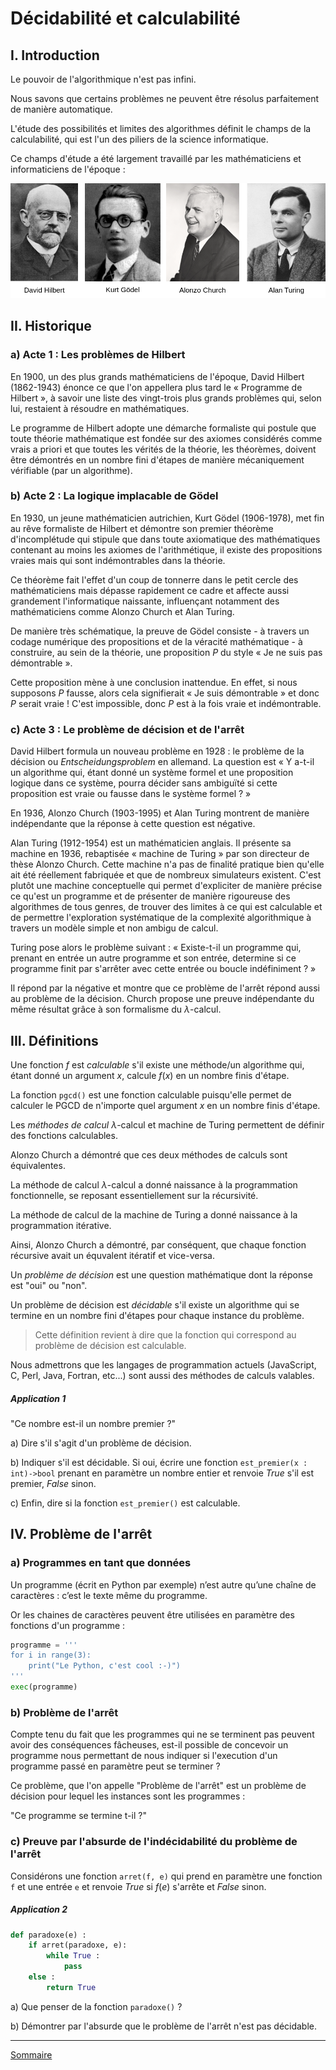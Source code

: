 # Décidabilité et calculabilité

## I. Introduction

Le pouvoir de l'algorithmique n'est pas infini.

Nous savons que certains problèmes ne peuvent être résolus parfaitement de manière automatique.

L'étude des possibilités et limites des algorithmes définit le champs de la calculabilité, qui est l'un des piliers de la science informatique.

Ce champs d'étude a été largement travaillé par les mathématiciens et informaticiens de l'époque :

![image](./img/hilbert_godel_church_turing.png)

## II. Historique

### a) Acte 1 : Les problèmes de Hilbert

En 1900, un des plus grands mathématiciens de l'époque, David Hilbert (1862-1943) énonce ce que l'on appellera plus tard le « Programme de Hilbert », à savoir une liste des vingt-trois plus grands problèmes qui, selon lui, restaient à résoudre en mathématiques.

Le programme de Hilbert adopte une démarche formaliste qui postule que toute théorie mathématique est fondée sur des axiomes considérés comme vrais a priori et que toutes les vérités de la théorie, les théorèmes, doivent être démontrés en un nombre fini d'étapes de manière mécaniquement vérifiable (par un algorithme).

### b) Acte 2 : La logique implacable de Gödel

En 1930, un jeune mathématicien autrichien, Kurt Gödel (1906-1978), met fin au rêve formaliste de Hilbert et démontre son premier théorème d'incomplétude qui stipule que dans toute axiomatique des mathématiques contenant au moins les axiomes de l'arithmétique, il existe des propositions vraies mais qui sont indémontrables dans la théorie.

Ce théorème fait l'effet d'un coup de tonnerre dans le petit cercle des mathématiciens mais dépasse rapidement ce cadre et affecte aussi grandement l'informatique naissante, influençant notamment des mathématiciens comme Alonzo Church et Alan Turing.

De manière très schématique, la preuve de Gödel consiste - à travers un codage numérique des propositions et de la véracité mathématique - à construire, au sein de la théorie, une proposition $P$ du style « Je ne suis pas démontrable ».

Cette proposition mène à une conclusion inattendue. En effet, si nous supposons $P$ fausse, alors cela signifierait « Je suis démontrable » et donc $P$ serait vraie ! C'est impossible, donc $P$ est à la fois vraie et indémontrable.

### c) Acte 3 : Le problème de décision et de l'arrêt

David Hilbert formula un nouveau problème en 1928 : le problème de la décision ou *Entscheidungsproblem* en allemand. La question est « Y a-t-il un algorithme qui, étant donné un système formel et une proposition logique dans ce système, pourra décider sans ambiguïté si cette proposition est vraie ou fausse dans le système formel ? »

En 1936, Alonzo Church (1903-1995) et Alan Turing montrent de manière indépendante que la réponse à cette question est négative.

Alan Turing (1912-1954) est un mathématicien anglais. Il présente sa machine en 1936, rebaptisée « machine de Turing » par son directeur de thèse Alonzo Church. Cette machine n'a pas de finalité pratique bien qu'elle ait été réellement fabriquée et que de nombreux simulateurs existent. C'est plutôt une machine conceptuelle qui permet d'expliciter de manière précise ce qu'est un programme et de présenter de manière rigoureuse des algorithmes de tous genres, de trouver des limites à ce qui est calculable et de permettre l'exploration systématique de la complexité algorithmique à travers un modèle simple et non ambigu de calcul.

Turing pose alors le problème suivant : « Existe-t-il un programme qui, prenant en entrée un autre programme et son entrée, determine si ce programme finit par s'arrêter avec cette entrée ou boucle indéfiniment ? »

Il répond par la négative et montre que ce problème de l'arrêt répond aussi au problème de la décision. Church propose une preuve indépendante du même résultat grâce à son formalisme du $\lambda$-calcul.

## III. Définitions

Une fonction $f$ est *calculable* s'il existe une méthode/un algorithme qui, étant donné un argument $x$, calcule $f(x)$ en un nombre finis d'étape.

La fonction `pgcd()` est une fonction calculable puisqu'elle permet de calculer le PGCD de n'importe quel argument $x$ en un nombre finis d'étape.

Les *méthodes de calcul* $\lambda$-calcul et machine de Turing permettent de définir des fonctions calculables.

Alonzo Church a démontré que ces deux méthodes de calculs sont équivalentes.

La méthode de calcul $\lambda$-calcul a donné naissance à la programmation fonctionnelle, se reposant essentiellement sur la récursivité.

La méthode de calcul de la machine de Turing a donné naissance à la programmation itérative.

Ainsi, Alonzo Church a démontré, par conséquent, que chaque fonction récursive avait un équvalent itératif et vice-versa.

Un *problème de décision* est une question mathématique dont la réponse est "oui" ou "non".

Un problème de décision est *décidable* s'il existe un algorithme qui se termine en un nombre fini d'étapes pour chaque instance du problème.

> Cette définition revient à dire que la fonction qui correspond au problème de décision est calculable.

Nous admettrons que les langages de programmation actuels (JavaScript, C, Perl, Java, Fortran, etc...) sont aussi des méthodes de calculs valables.

##### Application 1

"Ce nombre est-il un nombre premier ?"

a) Dire s'il s'agit d'un problème de décision.

b) Indiquer s'il est décidable. Si oui, écrire une fonction `est_premier(x : int)->bool` prenant en paramètre un nombre entier et renvoie $True$ s'il est premier, $False$ sinon.

c) Enfin, dire si la fonction `est_premier()` est calculable.

## IV. Problème de l'arrêt

### a) Programmes en tant que données

Un programme (écrit en Python par exemple) n’est autre qu’une chaîne de caractères : c’est le texte même du programme.

Or les chaines de caractères peuvent être utilisées en paramètre des fonctions d'un programme :

```python
programme = '''
for i in range(3):
    print("Le Python, c'est cool :-)")
'''
exec(programme)
```

### b) Problème de l'arrêt

Compte tenu du fait que les programmes qui ne se terminent pas peuvent avoir des conséquences fâcheuses, est-il possible de concevoir un programme nous permettant de nous indiquer si l'execution d'un programme passé en paramètre peut se terminer ?

Ce problème, que l'on appelle "Problème de l'arrêt" est un problème de décision pour lequel les instances sont les programmes :

"Ce programme se termine t-il ?"

### c) Preuve par l'absurde de l'indécidabilité du problème de l'arrêt

Considérons une fonction `arret(f, e)` qui prend en paramètre une fonction `f` et une entrée `e` et renvoie $True$ si $f(e)$ s'arrête et $False$ sinon.

##### Application 2

```python
def paradoxe(e) :
    if arret(paradoxe, e):
        while True :
            pass
    else :
        return True
```

a) Que penser de la fonction `paradoxe()` ?

b) Démontrer par l'absurde que le problème de l'arrêt n'est pas décidable.

____________

[Sommaire](./../README.md)